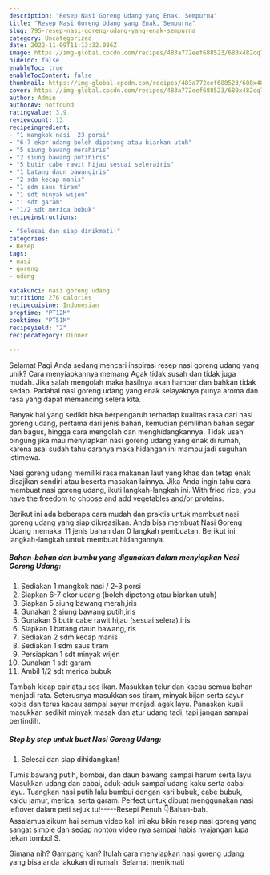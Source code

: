 ```yaml
---
description: "Resep Nasi Goreng Udang yang Enak, Sempurna"
title: "Resep Nasi Goreng Udang yang Enak, Sempurna"
slug: 795-resep-nasi-goreng-udang-yang-enak-sempurna
category: Uncategorized
date: 2022-11-09T11:13:32.086Z
image: https://img-global.cpcdn.com/recipes/483a772eef688523/680x482cq70/nasi-goreng-udang-foto-resep-utama.jpg
hideToc: false
enableToc: true
enableTocContent: false
thumbnail: https://img-global.cpcdn.com/recipes/483a772eef688523/680x482cq70/nasi-goreng-udang-foto-resep-utama.jpg
cover: https://img-global.cpcdn.com/recipes/483a772eef688523/680x482cq70/nasi-goreng-udang-foto-resep-utama.jpg
author: Admin
authorAv: notfound
ratingvalue: 3.9
reviewcount: 13
recipeingredient:
- "1 mangkok nasi  23 porsi"
- "6-7 ekor udang boleh dipotong atau biarkan utuh"
- "5 siung bawang merahiris"
- "2 siung bawang putihiris"
- "5 butir cabe rawit hijau sesuai selerairis"
- "1 batang daun bawangiris"
- "2 sdm kecap manis"
- "1 sdm saus tiram"
- "1 sdt minyak wijen"
- "1 sdt garam"
- "1/2 sdt merica bubuk"
recipeinstructions:

- "Selesai dan siap dinikmati!"
categories:
- Resep
tags:
- nasi
- goreng
- udang

katakunci: nasi goreng udang 
nutrition: 276 calories
recipecuisine: Indonesian
preptime: "PT12M"
cooktime: "PT51M"
recipeyield: "2"
recipecategory: Dinner

---
```



Selamat Pagi Anda sedang mencari inspirasi resep nasi goreng udang yang unik? Cara menyiapkannya memang Agak tidak susah dan tidak juga mudah. Jika salah mengolah maka hasilnya akan hambar dan bahkan tidak sedap. Padahal nasi goreng udang yang enak selayaknya punya aroma dan rasa yang dapat memancing selera kita.


Banyak hal yang sedikit bisa berpengaruh terhadap kualitas rasa dari nasi goreng udang, pertama dari jenis bahan, kemudian pemilihan bahan segar dan bagus, hingga cara mengolah dan menghidangkannya. Tidak usah bingung jika mau menyiapkan nasi goreng udang yang enak di rumah, karena asal sudah tahu caranya maka hidangan ini mampu jadi suguhan istimewa.

Nasi goreng udang memiliki rasa makanan laut yang khas dan tetap enak disajikan sendiri atau beserta masakan lainnya. Jika Anda ingin tahu cara membuat nasi goreng udang, ikuti langkah-langkah ini. With fried rice, you have the freedom to choose and add vegetables and/or proteins.


Berikut ini ada beberapa cara mudah dan praktis untuk membuat nasi goreng udang yang siap dikreasikan. Anda bisa membuat Nasi Goreng Udang memakai 11 jenis bahan dan 0 langkah pembuatan. Berikut ini langkah-langkah untuk membuat hidangannya.

<!--inarticleads1-->

##### Bahan-bahan dan bumbu yang digunakan dalam menyiapkan Nasi Goreng Udang:

1. Sediakan 1 mangkok nasi / 2-3 porsi
1. Siapkan 6-7 ekor udang (boleh dipotong atau biarkan utuh)
1. Siapkan 5 siung bawang merah,iris
1. Gunakan 2 siung bawang putih,iris
1. Gunakan 5 butir cabe rawit hijau (sesuai selera),iris
1. Siapkan 1 batang daun bawang,iris
1. Sediakan 2 sdm kecap manis
1. Sediakan 1 sdm saus tiram
1. Persiapkan 1 sdt minyak wijen
1. Gunakan 1 sdt garam
1. Ambil 1/2 sdt merica bubuk


Tambah kicap cair atau sos ikan. Masukkan telur dan kacau semua bahan menjadi rata. Seterusnya masukkan sos tiram, minyak bijan serta sayur kobis dan terus kacau sampai sayur menjadi agak layu. Panaskan kuali masukkan sedikit minyak masak dan atur udang tadi, tapi jangan sampai bertindih. 

<!--inarticleads2-->

##### Step by step untuk buat Nasi Goreng Udang:


1. Selesai dan siap dihidangkan!

Tumis bawang putih, bombai, dan daun bawang sampai harum serta layu. Masukkan udang dan cabai, aduk-aduk sampai udang kaku serta cabai layu. Tuangkan nasi putih lalu bumbui dengan kari bubuk, cabe bubuk, kaldu jamur, merica, serta garam. Perfect untuk dibuat menggunakan nasi leftover dalam peti sejuk tu!-----Resepi Penuh 👇Bahan-bah. Assalamualaikum hai semua video kali ini aku bikin resep nasi goreng yang sangat simple dan sedap nonton video nya sampai habis nyajangan lupa tekan tombol S. 

Gimana nih? Gampang kan? Itulah cara menyiapkan nasi goreng udang yang bisa anda lakukan di rumah. Selamat menikmati
